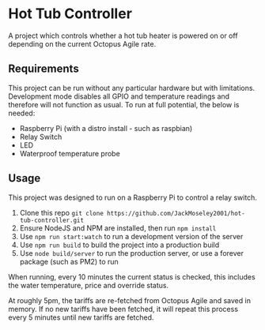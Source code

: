 # Hot Tub Controller

A project which controls whether a hot tub heater is powered on or off depending on the current Octopus Agile rate.

## Requirements

This project can be run without any particular hardware but with limitations. Development mode disables all GPIO and temperature readings and therefore will not function as usual. To run at full potential, the below is needed:

- Raspberry Pi (with a distro install - such as raspbian)
- Relay Switch
- LED
- Waterproof temperature probe

## Usage

This project was designed to run on a Raspberry Pi to control a relay switch.

1. Clone this repo `git clone https://github.com/JackMoseley2001/hot-tub-controller.git`
2. Ensure NodeJS and NPM are installed, then run `npm install`
3. Use `npm run start:watch` to run a development version of the server
4. Use `npm run build` to build the project into a production build
5. Use `node build/server` to run the production server, or use a forever package (such as PM2) to run

When running, every 10 minutes the current status is checked, this includes the water temperature, price and override status.

At roughly 5pm, the tariffs are re-fetched from Octopus Agile and saved in memory. If no new tariffs have been fetched, it will repeat this process every 5 minutes until new tariffs are fetched.
